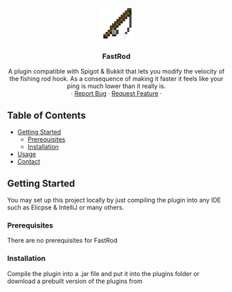 <!-- PROJECT LOGO -->
<br />
<p align="center">
  <a href="https://github.com/zyeb/fastrod">
    <img src="logo.png" alt="Logo" width="80" height="80">
  </a>

  <h3 align="center">FastRod</h3>

  <p align="center">
    A plugin compatible with Spigot & Bukkit that lets you modify the velocity of the fishing rod hook. As a consequence of making it faster it feels like your ping is much lower than it really is.
    <br />
    ·
    <a href="https://github.com/zyeb/fastrod/issues">Report Bug</a>
    ·
    <a href="https://github.com/zyeb/fastrod/issues">Request Feature</a>
    ·
  </p>
</p>

<!-- TABLE OF CONTENTS -->
## Table of Contents

* [Getting Started](#getting-started)
  * [Prerequisites](#prerequisites)
  * [Installation](#installation)
* [Usage](#usage)
* [Contact](#contact)

<!-- GETTING STARTED -->
## Getting Started

You may set up this project locally by just compiling the plugin into any IDE such as Elicpse & IntelliJ or many others.

### Prerequisites

There are no prerequisites for FastRod

### Installation

Compile the plugin into a .jar file and put it into the plugins folder or download a prebuilt version of the plugins from <a href="https://github.com/zyeb/fastrod/releases">
